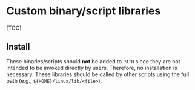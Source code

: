 # Custom binary/script libraries

[TOC]

## Install
These binaries/scripts should **not** be added to `PATH` since they are not
intended to be invoked directly by users. Therefore, no installation is
necessary. These libraries should be called by other scripts using the full path
(e.g., `${HOME}/linux/lib/<file>`).
